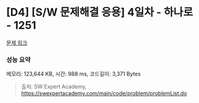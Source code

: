 # [D4] [S/W 문제해결 응용] 4일차 - 하나로 - 1251 

[문제 링크](https://swexpertacademy.com/main/code/problem/problemDetail.do?contestProbId=AV15StKqAQkCFAYD) 

### 성능 요약

메모리: 123,644 KB, 시간: 988 ms, 코드길이: 3,371 Bytes



> 출처: SW Expert Academy, https://swexpertacademy.com/main/code/problem/problemList.do